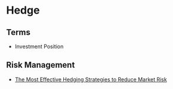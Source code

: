 # Hedge

## Terms

- Investment Position

## Risk Management

- [The Most Effective Hedging Strategies to Reduce Market Risk](https://investopedia.com/ask/answers/050615/what-are-most-effective-hedging-strategies-reduce-market-risk.asp)
